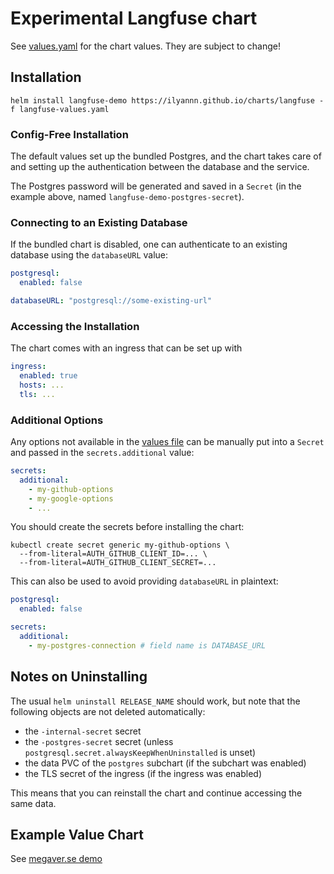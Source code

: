 # Experimental Langfuse chart

See [values.yaml](values.yaml) for the chart values. They are subject to change!

## Installation

```shell
helm install langfuse-demo https://ilyannn.github.io/charts/langfuse -f langfuse-values.yaml
```

### Config-Free Installation

The default values set up the bundled Postgres, and the chart takes care of and setting up
the authentication between the database and the service.

The Postgres password will be generated and saved in a `Secret` (in the example above, named
`langfuse-demo-postgres-secret`).

### Connecting to an Existing Database

If the bundled chart is disabled, one can authenticate to an existing database using the `databaseURL` value:

```yaml
postgresql:
  enabled: false

databaseURL: "postgresql://some-existing-url"
```

### Accessing the Installation

The chart comes with an ingress that can be set up with

```yaml
ingress:
  enabled: true
  hosts: ...
  tls: ...
```

### Additional Options

Any options not available in the [values file](values.yaml) can be manually put into a `Secret` and passed in the `secrets.additional` value:

```yaml
secrets:
  additional:
    - my-github-options
    - my-google-options
    - ...
```

You should create the secrets before installing the chart:

```shell
kubectl create secret generic my-github-options \
  --from-literal=AUTH_GITHUB_CLIENT_ID=... \
  --from-literal=AUTH_GITHUB_CLIENT_SECRET=...
```

This can also be used to avoid providing `databaseURL` in plaintext:

```yaml
postgresql:
  enabled: false

secrets:
  additional:
    - my-postgres-connection # field name is DATABASE_URL
```

## Notes on Uninstalling

The usual `helm uninstall RELEASE_NAME` should work, but note that the following objects are not deleted automatically:

- the `-internal-secret` secret
- the `-postgres-secret` secret (unless `postgresql.secret.alwaysKeepWhenUninstalled` is unset)
- the data PVC of the `postgres` subchart (if the subchart was enabled)
- the TLS secret of the ingress (if the ingress was enabled)

This means that you can reinstall the chart and continue accessing the same data.

## Example Value Chart

See [megaver.se demo](https://docs.cluster.megaver.se/cluster/langfuse-demo-values.yaml)
